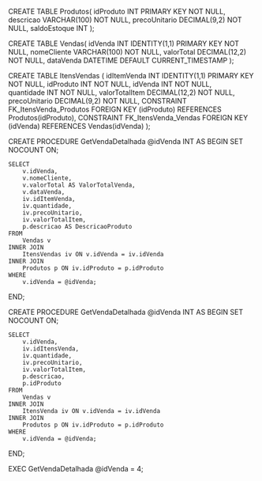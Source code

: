 CREATE TABLE Produtos(
    idProduto INT PRIMARY KEY NOT NULL,
    descricao VARCHAR(100) NOT NULL,
    precoUnitario DECIMAL(9,2) NOT NULL,
    saldoEstoque INT
);

CREATE TABLE Vendas(
    idVenda INT IDENTITY(1,1) PRIMARY KEY NOT NULL,
    nomeCliente VARCHAR(100) NOT NULL,
    valorTotal DECIMAL(12,2) NOT NULL,
    dataVenda DATETIME DEFAULT CURRENT_TIMESTAMP
);

 
CREATE TABLE ItensVendas (
    idItemVenda INT IDENTITY(1,1) PRIMARY KEY NOT NULL,
    idProduto INT NOT NULL, 
    idVenda INT NOT NULL,  
    quantidade INT NOT NULL,
    valorTotalItem DECIMAL(12,2) NOT NULL,
    precoUnitario DECIMAL(9,2) NOT NULL,
    CONSTRAINT FK_ItensVenda_Produtos FOREIGN KEY (idProduto) REFERENCES Produtos(idProduto),
    CONSTRAINT FK_ItensVenda_Vendas FOREIGN KEY (idVenda) REFERENCES Vendas(idVenda)
);





CREATE PROCEDURE GetVendaDetalhada
    @idVenda INT
AS
BEGIN
    SET NOCOUNT ON;

    SELECT 
        v.idVenda,
        v.nomeCliente,
        v.valorTotal AS ValorTotalVenda,
        v.dataVenda,
        iv.idItemVenda,
        iv.quantidade,
        iv.precoUnitario,
        iv.valorTotalItem,
        p.descricao AS DescricaoProduto
    FROM 
        Vendas v
    INNER JOIN 
        ItensVendas iv ON v.idVenda = iv.idVenda
    INNER JOIN 
        Produtos p ON iv.idProduto = p.idProduto
    WHERE 
        v.idVenda = @idVenda;
END;





CREATE PROCEDURE GetVendaDetalhada
    @idVenda INT
AS
BEGIN
    SET NOCOUNT ON;

    SELECT 
        v.idVenda,
        iv.idItensVenda,
        iv.quantidade,
        iv.precoUnitario,
        iv.valorTotalItem,
        p.descricao,
		p.idProduto
    FROM 
        Vendas v
    INNER JOIN 
        ItensVenda iv ON v.idVenda = iv.idVenda
    INNER JOIN 
        Produtos p ON iv.idProduto = p.idProduto
    WHERE 
        v.idVenda = @idVenda;
END;


EXEC GetVendaDetalhada @idVenda = 4; 
